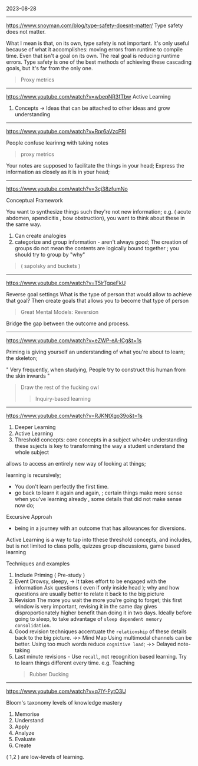 2023-08-28

___

<https://www.snoyman.com/blog/type-safety-doesnt-matter/>
Type safety does not matter.

What I mean is that, on its own, type safety is not important. It's only useful
because of what it accomplishes: moving errors from runtime to compile time.
Even that isn't a goal on its own. The real goal is reducing runtime errors.
Type safety is one of the best methods of achieving these cascading goals, but
it's far from the only one.

> Proxy metrics

___

<https://www.youtube.com/watch?v=wbepNR3fTbw>
Active Learning

1. Concepts
   \-> Ideas that can be attached to other ideas and grow understanding

___

<https://www.youtube.com/watch?v=Rpr6aVzcPRI>

People confuse learinng with taking notes

> proxy metrics

Your notes are supposed to facilitate the things in your head;
Express the information as closely as it is in your head;

___

<https://www.youtube.com/watch?v=3cj38zfumNo>

Conceptual Framework

You want to synthesize things such they're not new information; e.g. ( acute
abdomen, apendicitis , bow obstruction), you want to think about these in the
same way.

1. Can create analogies
2. categorize and group information - aren't always  good; The creation of
   groups do not mean the contents are logically bound together ; you should
   try to group by "why"

> ( sapolsky and buckets )

___

<https://www.youtube.com/watch?v=T5lrTgqeFkU>

Reverse goal settings
What is the type of person that would allow to achieve that goal? Then create
goals that allows you to become that type of person

> Great Mental Models: Reversion

Bridge the gap between the outcome and process.

___

<https://www.youtube.com/watch?v=eZWP-eA-lCg&t=1s>

Priming is giving yourself an understanding of what you're about to learn; the
skeleton;

" Very frequently, when studying, People try to construct this human from the
skin inwards "

> Draw the rest of the fucking owl
>
> > Inquiry-based learning

___

<https://www.youtube.com/watch?v=RJKNtXgo39o&t=1s>

1. Deeper Learning
2. Active Learning
3. Threshold concepts:
   core concepts in a subject whe4re understanding these sujects is key to
   transforming the way a student understand the whole subject

allows to access an entirely new way of looking at things;

learning is recursively;

- You don't learn perfectly the first time.
- go back to learn it again and again, ; certain things make more sense when
  you've learning already , some details that did not make sense now do;

Excursive Approah

- being in a journey with an outcome that has allowances for diversions.

Active Learning is a way to tap into tthese threshold concepts, and includes,
but is not limited to class polls, quizzes group discussions, game based
learning

Techniques and examples

1. Include Priming ( Pre-study )
2. Event
   Drowsy, sleepy,  -> It takes effort to be engaged with the information
   Ask questions ( even if only inside head ); why and how questions are
   usually better to relate it back to the big picture
3. Revision
   The more you wait the more you're going to forget; this first window  is
   very important, revising it in the same day gives disproportionately higher
   benefit than doing it in two days.
   Ideally before going to sleep, to take advantage of `sleep dependent memory
    consolidation`.
4. Good revision techniques accentuate the `relationship` of these details
   back to the big picture. ->> Mind Map
   Using multimodal channels can be better. Using too much words reduce
   `cognitive load`; ->> Delayed note-taking
5. Last minute revisions - Use `recall`, not recognition based learning.
   Try to learn things different every time.
   e.g. Teaching
   > Rubber Ducking

___

<https://www.youtube.com/watch?v=q7lY-FytO3U>

Bloom's taxonomy
levels of knowledge mastery

1. Memorise
2. Understand
3. Apply
4. Analyze
5. Evaluate
6. Create

( 1,2 ) are low-levels of learning.
